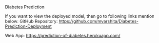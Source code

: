 Diabetes Prediction

If you want to view the deployed model, then go to following links mention below:
GitHub Repository: https://github.com/mvarshita/Diabetes-Prediction-Deployment

Web App: https://prediction-of-diabetes.herokuapp.com/
